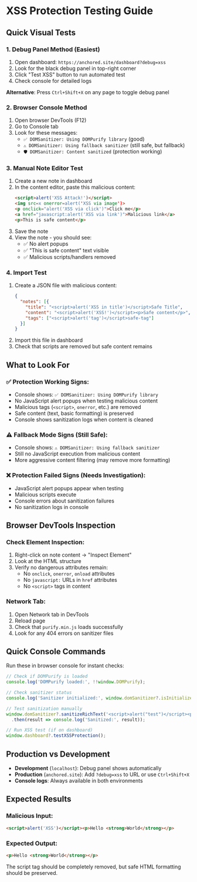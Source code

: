 # XSS Protection Testing Guide

## Quick Visual Tests

### 1. **Debug Panel Method** (Easiest)
1. Open dashboard: `https://anchored.site/dashboard?debug=xss`
2. Look for the black debug panel in top-right corner
3. Click "Test XSS" button to run automated test
4. Check console for detailed logs

**Alternative**: Press `Ctrl+Shift+X` on any page to toggle debug panel

### 2. **Browser Console Method**
1. Open browser DevTools (F12)
2. Go to Console tab
3. Look for these messages:
   - `✅ DOMSanitizer: Using DOMPurify library` (good)
   - `⚠️ DOMSanitizer: Using fallback sanitizer` (still safe, but fallback)
   - `🛡️ DOMSanitizer: Content sanitized` (protection working)

### 3. **Manual Note Editor Test**
1. Create a new note in dashboard
2. In the content editor, paste this malicious content:
   ```html
   <script>alert('XSS Attack!')</script>
   <img src=x onerror=alert('XSS via image')>
   <p onclick="alert('XSS via click')">Click me</p>
   <a href="javascript:alert('XSS via link')">Malicious link</a>
   <p>This is safe content</p>
   ```
3. Save the note
4. View the note - you should see:
   - ✅ No alert popups
   - ✅ "This is safe content" text visible
   - ✅ Malicious scripts/handlers removed

### 4. **Import Test**
1. Create a JSON file with malicious content:
   ```json
   {
     "notes": [{
       "title": "<script>alert('XSS in title')</script>Safe Title",
       "content": "<script>alert('XSS!')</script><p>Safe content</p>",
       "tags": ["<script>alert('tag')</script>safe-tag"]
     }]
   }
   ```
2. Import this file in dashboard
3. Check that scripts are removed but safe content remains

## What to Look For

### ✅ **Protection Working Signs**:
- Console shows: `✅ DOMSanitizer: Using DOMPurify library`
- No JavaScript alert popups when testing malicious content
- Malicious tags (`<script>`, `onerror`, etc.) are removed
- Safe content (text, basic formatting) is preserved
- Console shows sanitization logs when content is cleaned

### ⚠️ **Fallback Mode Signs** (Still Safe):
- Console shows: `⚠️ DOMSanitizer: Using fallback sanitizer`
- Still no JavaScript execution from malicious content
- More aggressive content filtering (may remove more formatting)

### ❌ **Protection Failed Signs** (Needs Investigation):
- JavaScript alert popups appear when testing
- Malicious scripts execute
- Console errors about sanitization failures
- No sanitization logs in console

## Browser DevTools Inspection

### Check Element Inspection:
1. Right-click on note content → "Inspect Element"
2. Look at the HTML structure
3. Verify no dangerous attributes remain:
   - No `onclick`, `onerror`, `onload` attributes
   - No `javascript:` URLs in `href` attributes
   - No `<script>` tags in content

### Network Tab:
1. Open Network tab in DevTools
2. Reload page
3. Check that `purify.min.js` loads successfully
4. Look for any 404 errors on sanitizer files

## Quick Console Commands

Run these in browser console for instant checks:

```javascript
// Check if DOMPurify is loaded
console.log('DOMPurify loaded:', !!window.DOMPurify);

// Check sanitizer status
console.log('Sanitizer initialized:', window.domSanitizer?.isInitialized);

// Test sanitization manually
window.domSanitizer?.sanitizeRichText('<script>alert("test")</script><p>Safe</p>')
  .then(result => console.log('Sanitized:', result));

// Run XSS test (if on dashboard)
window.dashboard?.testXSSProtection();
```

## Production vs Development

- **Development** (`localhost`): Debug panel shows automatically
- **Production** (`anchored.site`): Add `?debug=xss` to URL or use `Ctrl+Shift+X`
- **Console logs**: Always available in both environments

## Expected Results

### Malicious Input:
```html
<script>alert('XSS')</script><p>Hello <strong>World</strong></p>
```

### Expected Output:
```html
<p>Hello <strong>World</strong></p>
```

The script tag should be completely removed, but safe HTML formatting should be preserved.